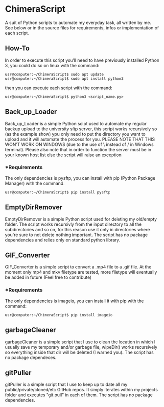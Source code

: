# ChimeraScript
A suit of Python scripts to automate my everyday task, all written by me.
See below or in the source files for requirements, infos or implementation of each script.

## How-To
In order to execute this script you'll need to have previously installed Python 3, you could do so on linux with the command:
``` console
usr@computer:~/ChimeraScript$ sudo apt update
usr@computer:~/ChimeraScript$ sudo apt install python3
```
then you can execute each script with the command:
``` console
usr@computer:~/ChimeraScript$ python3 <script_name.py>
```

## Back_up_Loader
Back_up_Loader is a simple Python scipt used to automate my regular backup upload to the university sftp server, this script 
works recursively so (as the example show) ypu only need to put the directory you want to upload and it will automate the 
process for you. PLEASE NOTE THAT THIS WON'T WORK ON WINDOWS (due to the use of \ instead of / in Windows terminal).
Please also note that in order to function the server must be in your known host list else the script will raise an exception

### *Requirements
The only dependencies is pysftp, you can install with pip (Python Package Manager) with the command:
``` console
usr@computer:~/ChimeraScript$ pip install pysftp
```

## EmptyDirRemover
EmptyDirRemover is a simple Python script used for deleting my old/empty folder. The script works recursivly from the input
directory to all the subdirectories and so on, for this reason use it only in directories where you're sure to not delete nothing important.
The script has no package dependencies and relies only on standard python library.

## GIF_Converter
GIF_Converter is a simple script to convert a .mp4 file to a .gif file.
At the moment only mp4 and mkv filetype are tested, more filetype will eventually be added in future (Feel free to contribute)

### *Requirements
The only dependencies is imageio, you can install it with pip with the command:
``` console
usr@computer:~/ChimeraScript$ pip install imageio
```
## garbageCleaner
garbageCleaner is a simple script that I use to clean the location in which I usually save my temporary and/or garbage file,
wipeDir() works recursively so everything inside that dir will be deleted (I warned you).
The script has no package dependeces.

## gitPuller
gitPuller is a simple script that I use to keep up to date all my public/private/cloned/etc GitHub repos. It simply iterates
within my projects folder and executes "git pull" in each of them. 
The script has no package dependencies.